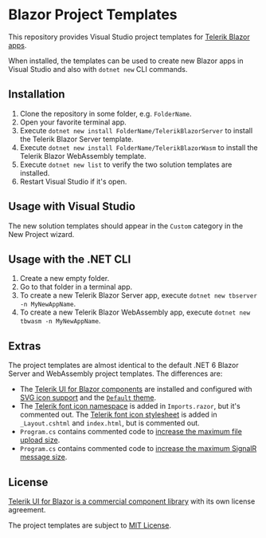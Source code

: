 # Blazor Project Templates

This repository provides Visual Studio project templates for [Telerik Blazor apps](https://www.telerik.com/blazor-ui).

When installed, the templates can be used to create new Blazor apps in Visual Studio and also with `dotnet new` CLI commands.

## Installation

1. Clone the repository in some folder, e.g. `FolderName`.
1. Open your favorite terminal app.
1. Execute `dotnet new install FolderName/TelerikBlazorServer` to install the Telerik Blazor Server template.
1. Execute `dotnet new install FolderName/TelerikBlazorWasm` to install the Telerik Blazor WebAssembly template.
1. Execute `dotnet new list` to verify the two solution templates are installed.
1. Restart Visual Studio if it's open.

## Usage with Visual Studio

The new solution templates should appear in the `Custom` category in the New Project wizard.

## Usage with the .NET CLI

1. Create a new empty folder.
1. Go to that folder in a terminal app.
1. To create a new Telerik Blazor Server app, execute `dotnet new tbserver -n MyNewAppName`.
1. To create a new Telerik Blazor WebAssembly app, execute `dotnet new tbwasm -n MyNewAppName`.

## Extras

The project templates are almost identical to the default .NET 6 Blazor Server and WebAssembly project templates. The differences are:

* The [Telerik UI for Blazor components](https://docs.telerik.com/blazor-ui/introduction#getting-started) are installed and configured with [SVG icon support](https://docs.telerik.com/blazor-ui/common-features/icons) and the [`Default` theme](https://docs.telerik.com/blazor-ui/styling-and-themes/overview).
* The [Telerik font icon namespace](https://docs.telerik.com/blazor-ui/common-features/icons#icon-namespaces) is added in `Imports.razor`, but it's commented out. The [Telerik font icon stylesheet](https://docs.telerik.com/blazor-ui/common-features/icons#font-icon-stylesheet) is added in `_Layout.cshtml` and `index.html`, but is commented out.
* `Program.cs` contains commented code to [increase the maximum file upload size](https://docs.telerik.com/blazor-ui/components/upload/overview#large-file-uploads).
* `Program.cs` contains commented code to [increase the maximum SignalR message size](https://docs.telerik.com/blazor-ui/components/fileselect/overview#large-file-support).

## License

[Telerik UI for Blazor is a commercial component library](https://www.telerik.com/purchase/license-agreement/blazor-ui) with its own license agreement.

The project templates are subject to [MIT License](LICENSE).
